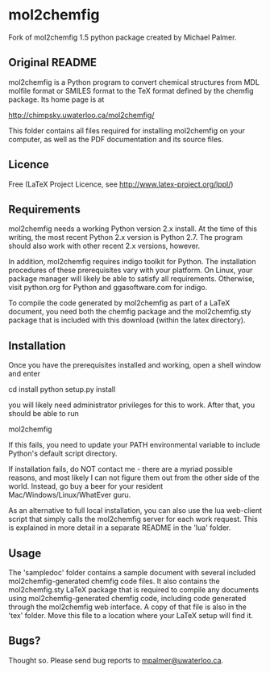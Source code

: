 # mol2chemfig
Fork of mol2chemfig 1.5 python package created by Michael Palmer.

##  Original README

mol2chemfig is a Python program to convert chemical structures
from MDL molfile format or SMILES format to the TeX format defined
by the chemfig package. Its home page is at

http://chimpsky.uwaterloo.ca/mol2chemfig/

This folder contains all files required for installing mol2chemfig
on your computer, as well as the PDF documentation and its source
files.


Licence
-------

Free (LaTeX Project Licence, see http://www.latex-project.org/lppl/)


Requirements
------------

mol2chemfig needs a working Python version 2.x install. At the time of this
writing, the most recent Python 2.x version is Python 2.7. The program should
also work with other recent 2.x versions, however.

In addition, mol2chemfig requires indigo toolkit for Python. The installation
procedures of these prerequisites vary with your platform. On Linux,
your package manager will likely be able to satisfy all requirements.
Otherwise, visit python.org for Python and ggasoftware.com for indigo.

To compile the code generated by mol2chemfig as part of a LaTeX document,
you need both the chemfig package and the mol2chemfig.sty package that
is included with this download (within the latex directory).


Installation
------------

Once you have the prerequisites installed and working, open a shell
window and enter

cd install
python setup.py install

you will likely need administrator privileges for this to work.
After that, you should be able to run

mol2chemfig

If this fails, you need to update your PATH environmental variable
to include Python's default script directory.

If installation fails, do NOT contact me - there are a myriad possible
reasons, and most likely I can not figure them out from the other side
of the world. Instead, go buy a beer for your resident
Mac/Windows/Linux/WhatEver guru.

As an alternative to full local installation, you can also use the
lua web-client script that simply calls the mol2chemfig server for each
work request. This is explained in more detail in a separate README in
the 'lua' folder.

Usage
-----

The 'sampledoc' folder contains a sample document with several
included mol2chemfig-generated chemfig code files. It also contains
the mol2chemfig.sty LaTeX package that is required to compile any
documents using mol2chemfig-generated chemfig code, including
code generated through the mol2chemfig web interface. A copy of that
file is also in the 'tex' folder. Move this file to a location
where your LaTeX setup will find it.


Bugs?
-----

Thought so. Please send bug reports to mpalmer@uwaterloo.ca.

